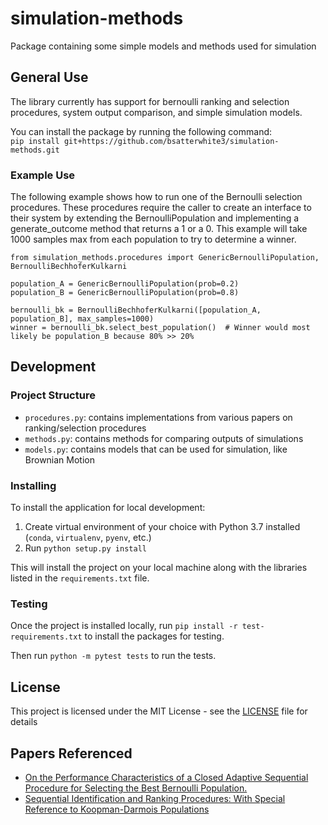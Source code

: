 # simulation-methods
Package containing some simple models and methods used for simulation


## General Use

The library currently has support for bernoulli ranking and selection procedures, system output comparison, and simple
simulation models.

You can install the package by running the following command: \
`pip install git+https://github.com/bsatterwhite3/simulation-methods.git`

### Example Use
The following example shows how to run one of the Bernoulli selection procedures. These
procedures require the caller to create an interface to their system by extending the 
BernoulliPopulation and implementing a generate_outcome method that returns a 1 or a 0. This example will take 1000 samples
max from each population to try to determine a winner. 

```
from simulation_methods.procedures import GenericBernoulliPopulation, BernoulliBechhoferKulkarni

population_A = GenericBernoulliPopulation(prob=0.2)
population_B = GenericBernoulliPopulation(prob=0.8)

bernoulli_bk = BernoulliBechhoferKulkarni([population_A, population_B], max_samples=1000)
winner = bernoulli_bk.select_best_population()  # Winner would most likely be population_B because 80% >> 20%
```

## Development

### Project Structure

- `procedures.py`: contains implementations from various papers on ranking/selection procedures
- `methods.py`: contains methods for comparing outputs of simulations
- `models.py`: contains models that can be used for simulation, like Brownian Motion

### Installing

To install the application for local development:
1. Create virtual environment of your choice with Python 3.7 installed (`conda`, `virtualenv`, `pyenv`, etc.)
2. Run `python setup.py install`

This will install the project on your local machine along with the libraries listed in the `requirements.txt` file.

### Testing

Once the project is installed locally, run `pip install -r test-requirements.txt` to install the packages for testing.

Then run `python -m pytest tests` to run the tests.

## License

This project is licensed under the MIT License - see the [LICENSE](LICENSE.txt) file for details

## Papers Referenced

* [On the Performance Characteristics of a Closed Adaptive Sequential Procedure for Selecting the Best Bernoulli Population.](https://apps.dtic.mil/sti/citations/ADA115219)
* [Sequential Identification and Ranking Procedures: With Special Reference to Koopman-Darmois Populations](https://books.google.com/books/about/Sequential_identification_and_ranking_pr.html?id=ixC3rvnHK5sC)

